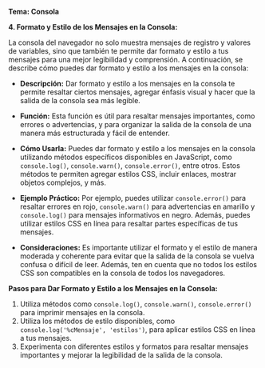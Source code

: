 **Tema: Consola**

**4. Formato y Estilo de los Mensajes en la Consola:**

La consola del navegador no solo muestra mensajes de registro y valores de variables, sino que también te permite dar formato y estilo a tus mensajes para una mejor legibilidad y comprensión. A continuación, se describe cómo puedes dar formato y estilo a los mensajes en la consola:

- **Descripción:**
  Dar formato y estilo a los mensajes en la consola te permite resaltar ciertos mensajes, agregar énfasis visual y hacer que la salida de la consola sea más legible.

- **Función:**
  Esta función es útil para resaltar mensajes importantes, como errores o advertencias, y para organizar la salida de la consola de una manera más estructurada y fácil de entender.

- **Cómo Usarla:**
  Puedes dar formato y estilo a los mensajes en la consola utilizando métodos específicos disponibles en JavaScript, como `console.log()`, `console.warn()`, `console.error()`, entre otros. Estos métodos te permiten agregar estilos CSS, incluir enlaces, mostrar objetos complejos, y más.

- **Ejemplo Práctico:**
  Por ejemplo, puedes utilizar `console.error()` para resaltar errores en rojo, `console.warn()` para advertencias en amarillo y `console.log()` para mensajes informativos en negro. Además, puedes utilizar estilos CSS en línea para resaltar partes específicas de tus mensajes.

- **Consideraciones:**
  Es importante utilizar el formato y el estilo de manera moderada y coherente para evitar que la salida de la consola se vuelva confusa o difícil de leer. Además, ten en cuenta que no todos los estilos CSS son compatibles en la consola de todos los navegadores.

**Pasos para Dar Formato y Estilo a los Mensajes en la Consola:**

1. Utiliza métodos como `console.log()`, `console.warn()`, `console.error()` para imprimir mensajes en la consola.
2. Utiliza los métodos de estilo disponibles, como `console.log('%cMensaje', 'estilos')`, para aplicar estilos CSS en línea a tus mensajes.
3. Experimenta con diferentes estilos y formatos para resaltar mensajes importantes y mejorar la legibilidad de la salida de la consola.

